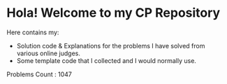 # Hola! Welcome to my CP Repository

Here contains my:
- Solution code & Explanations for the problems I have solved from various online judges.
- Some template code that I collected and I would normally use.

Problems Count : 1047